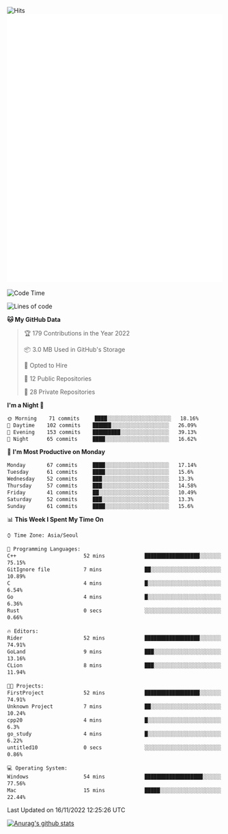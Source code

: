 ![Hits](https://hits.seeyoufarm.com/api/count/incr/badge.svg?url=https%3A%2F%2Fgithub.com%2Fkokose1234&count_bg=%2379C83D&title_bg=%23555555&icon=apple.svg&icon_color=%23E7E7E7&title=hits&edge_flat=false)
<br/>
![Metrics](https://github.com/kokose1234/kokose1234/blob/main/github-metrics.svg)

<!--START_SECTION:waka-->
![Code Time](http://img.shields.io/badge/Code%20Time-713%20hrs%2038%20mins-blue)

![Lines of code](https://img.shields.io/badge/From%20Hello%20World%20I%27ve%20Written-911%20Thousand%20lines%20of%20code-blue)

**🐱 My GitHub Data** 

> 🏆 179 Contributions in the Year 2022
 > 
> 📦 3.0 MB Used in GitHub's Storage 
 > 
> 💼 Opted to Hire
 > 
> 📜 12 Public Repositories 
 > 
> 🔑 28 Private Repositories  
 > 
**I'm a Night 🦉** 

```text
🌞 Morning    71 commits     ████░░░░░░░░░░░░░░░░░░░░░   18.16% 
🌆 Daytime    102 commits    ██████░░░░░░░░░░░░░░░░░░░   26.09% 
🌃 Evening    153 commits    █████████░░░░░░░░░░░░░░░░   39.13% 
🌙 Night      65 commits     ████░░░░░░░░░░░░░░░░░░░░░   16.62%

```
📅 **I'm Most Productive on Monday** 

```text
Monday       67 commits     ████░░░░░░░░░░░░░░░░░░░░░   17.14% 
Tuesday      61 commits     ████░░░░░░░░░░░░░░░░░░░░░   15.6% 
Wednesday    52 commits     ███░░░░░░░░░░░░░░░░░░░░░░   13.3% 
Thursday     57 commits     ███░░░░░░░░░░░░░░░░░░░░░░   14.58% 
Friday       41 commits     ██░░░░░░░░░░░░░░░░░░░░░░░   10.49% 
Saturday     52 commits     ███░░░░░░░░░░░░░░░░░░░░░░   13.3% 
Sunday       61 commits     ████░░░░░░░░░░░░░░░░░░░░░   15.6%

```


📊 **This Week I Spent My Time On** 

```text
⌚︎ Time Zone: Asia/Seoul

💬 Programming Languages: 
C++                      52 mins             ██████████████████░░░░░░░   75.15% 
GitIgnore file           7 mins              ██░░░░░░░░░░░░░░░░░░░░░░░   10.89% 
C                        4 mins              █░░░░░░░░░░░░░░░░░░░░░░░░   6.54% 
Go                       4 mins              █░░░░░░░░░░░░░░░░░░░░░░░░   6.36% 
Rust                     0 secs              ░░░░░░░░░░░░░░░░░░░░░░░░░   0.66%

🔥 Editors: 
Rider                    52 mins             ██████████████████░░░░░░░   74.91% 
GoLand                   9 mins              ███░░░░░░░░░░░░░░░░░░░░░░   13.16% 
CLion                    8 mins              ███░░░░░░░░░░░░░░░░░░░░░░   11.94%

🐱‍💻 Projects: 
FirstProject             52 mins             ██████████████████░░░░░░░   74.91% 
Unknown Project          7 mins              ██░░░░░░░░░░░░░░░░░░░░░░░   10.24% 
cpp20                    4 mins              █░░░░░░░░░░░░░░░░░░░░░░░░   6.3% 
go_study                 4 mins              █░░░░░░░░░░░░░░░░░░░░░░░░   6.22% 
untitled10               0 secs              ░░░░░░░░░░░░░░░░░░░░░░░░░   0.86%

💻 Operating System: 
Windows                  54 mins             ███████████████████░░░░░░   77.56% 
Mac                      15 mins             █████░░░░░░░░░░░░░░░░░░░░   22.44%

```


 Last Updated on 16/11/2022 12:25:26 UTC
<!--END_SECTION:waka-->

[![Anurag's github stats](https://github-readme-stats.vercel.app/api?username=kokose1234&theme=dracula)](https://github.com/anuraghazra/github-readme-stats)



	
